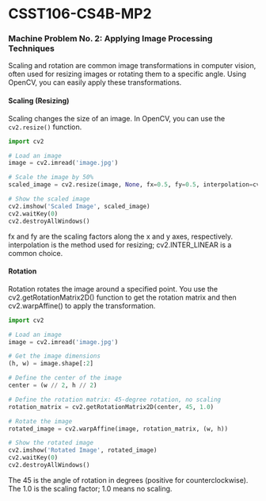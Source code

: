 # CSST106-CS4B-MP2

### Machine Problem No. 2: Applying Image Processing Techniques

Scaling and rotation are common image transformations in computer vision, often used for resizing images or rotating them to a specific angle. Using OpenCV, you can easily apply these transformations.

#### Scaling (Resizing)
Scaling changes the size of an image. In OpenCV, you can use the `cv2.resize()` function.

```python
import cv2

# Load an image
image = cv2.imread('image.jpg')

# Scale the image by 50%
scaled_image = cv2.resize(image, None, fx=0.5, fy=0.5, interpolation=cv2.INTER_LINEAR)

# Show the scaled image
cv2.imshow('Scaled Image', scaled_image)
cv2.waitKey(0)
cv2.destroyAllWindows()
```

fx and fy are the scaling factors along the x and y axes, respectively.
interpolation is the method used for resizing; cv2.INTER_LINEAR is a common choice.

#### Rotation

Rotation rotates the image around a specified point. You use the cv2.getRotationMatrix2D() function to get the rotation matrix and then cv2.warpAffine() to apply the transformation.

```python
import cv2

# Load an image
image = cv2.imread('image.jpg')

# Get the image dimensions
(h, w) = image.shape[:2]

# Define the center of the image
center = (w // 2, h // 2)

# Define the rotation matrix: 45-degree rotation, no scaling
rotation_matrix = cv2.getRotationMatrix2D(center, 45, 1.0)

# Rotate the image
rotated_image = cv2.warpAffine(image, rotation_matrix, (w, h))

# Show the rotated image
cv2.imshow('Rotated Image', rotated_image)
cv2.waitKey(0)
cv2.destroyAllWindows()
```
The 45 is the angle of rotation in degrees (positive for counterclockwise).
The 1.0 is the scaling factor; 1.0 means no scaling.

